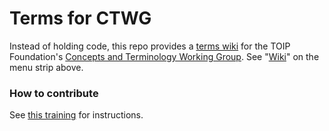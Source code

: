 # Terms for CTWG

Instead of holding code, this repo provides a [terms wiki](https://wiki.trustoverip.org/display/HOME/Terms+Wikis) for the TOIP Foundation's [Concepts and Terminology Working Group](https://wiki.trustoverip.org/pages/viewpage.action?pageId=65700). See "[Wiki](../../wiki)" on the menu strip above.

### How to contribute

See [this training](https://example.com/foo) for instructions.
